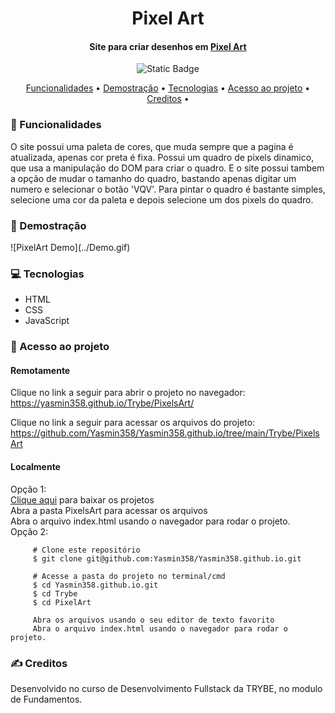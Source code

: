 <h1 align="center"> Pixel Art </h1>
<h4 align="center"> Site para criar desenhos em <a href="https://pt.wikipedia.org/wiki/Arte_pixel">Pixel Art</a> <br/>
  </h4>

<p align="center">
<img alt="Static Badge" src="https://img.shields.io/static/v1?label=STATUS&message=CONCLUIDO&color=blue&style=for-the-badge">
</p>

<p align="center">
  <a href="#funcionalidades">Funcionalidades</a> •
  <a href="#demostração">Demostração</a> •
  <a href="#tecnologias">Tecnologias</a> •
  <a href="#acesso-ao-projeto">Acesso ao projeto</a> •
  <a href="#creditos">Creditos</a> •
</p>

 <h3 id="funcionalidades"> 🔨 Funcionalidades </h3>
 O site possui uma paleta de cores, que muda sempre que a pagina é atualizada, apenas cor preta é fixa.
 Possui um quadro de pixels dinamico, que usa a manipulação do DOM para criar o quadro.
 E o site possui tambem a opção de mudar o tamanho do quadro, bastando apenas digitar um numero e selecionar o botão 'VQV'. 
 Para pintar o quadro é bastante simples, selecione uma cor da paleta e depois selecione um dos pixels do quadro.

 <h3 id="desmostração"> 🔭 Demostração </h3>
    ![PixelArt Demo](../Demo.gif)
 <h3 id="tecnologias"> 💻 Tecnologias </h3>
   <ul>
     <li>HTML</li>
     <li>CSS</li>
     <li>JavaScript</li>
   </ul>
   
 <h3 id="acesso-ao-projeto"> 📁 Acesso ao projeto </h3>
     <h4>Remotamente</h4>
       <p>Clique no link a seguir para abrir o projeto no navegador: <br/>
       <a href="https://yasmin358.github.io/Trybe/PixelsArt"/>https://yasmin358.github.io/Trybe/PixelsArt/</a>
       </p>
       <p>Clique no link a seguir para acessar os arquivos do projeto: <br/>
       <a href=<a href=https://github.com/Yasmin358/Yasmin358.github.io/tree/main/Trybe/PixelsArt"/>
         https://github.com/Yasmin358/Yasmin358.github.io/tree/main/Trybe/PixelsArt</a>
       </p>
     <h4>Localmente</h4>
      <p>
         Opção 1: <br/>
         <a href="https://github.com/Yasmin358/Yasmin358.github.io/archive/refs/heads/main.zip">
         Clique aqui</a> para baixar os projetos <br />
         Abra a pasta PixelsArt para acessar os arquivos <br />
         Abra o arquivo index.html usando o navegador para rodar o projeto. 
         <br/>
         Opção 2: <br />
      </p>
      
         # Clone este repositório
         $ git clone git@github.com:Yasmin358/Yasmin358.github.io.git

         # Acesse a pasta do projeto no terminal/cmd
         $ cd Yasmin358.github.io.git
         $ cd Trybe
         $ cd PixelArt
         
         Abra os arquivos usando o seu editor de texto favorito
         Abra o arquivo index.html usando o navegador para rodar o projeto.

 <h3 id="creditos"> ✍️ Creditos </h3>
  Desenvolvido no curso de Desenvolvimento Fullstack da TRYBE, no modulo de Fundamentos.
 

